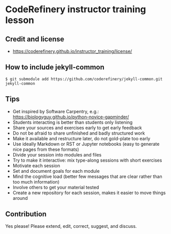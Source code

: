 

# CodeRefinery instructor training lesson

## Credit and license

- https://coderefinery.github.io/instructor_training/license/

## How to include jekyll-common

```shell
$ git submodule add https://github.com/coderefinery/jekyll-common.git jekyll-common
```


## Tips

- Get inspired by Software Carpentry, e.g.: https://biologyguy.github.io/python-novice-gapminder/
- Students interacting is better than students only listening
- Share your sources and exercises early to get early feedback
- Do not be afraid to share unfinished and badly structured work
- Make it available and restructure later, do not gold-plate too early
- Use ideally Markdown or RST or Jupyter notebooks (easy to generate nice pages from these formats)
- Divide your session into modules and files
- Try to make it interactive: mix type-along sessions with short exercises
- Motivate each session
- Set and document goals for each module
- Mind the cognitive load (better few messages that are clear rather than too much information)
- Involve others to get your material tested
- Create a new repository for each session, makes it easier to move things around


## Contribution

Yes please! Please extend, edit, correct, suggest, and discuss.
